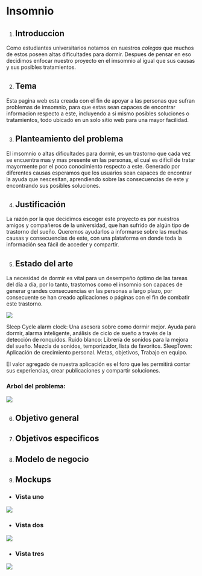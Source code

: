 # Insomnio
1. ## Introduccion

Como estudiantes universitarios notamos en nuestros *colegas* que muchos de estos poseen altas dificultades para dormir. Despues de pensar en eso decidimos enfocar nuestro proyecto en el imsomnio al igual que sus causas y sus posibles tratamientos.


2. ## Tema

Esta pagina web esta creada con el fin de apoyar a las personas que sufran problemas de imsomnio, para que estas sean capaces de encontrar informacion respecto a este, incluyendo a si mismo posibles soluciones o tratamientos, todo ubicado en un solo sitio web para una mayor facilidad.


3. ## Planteamiento del problema

El imsomnio o altas dificultades para dormir, es un trastorno que cada vez se encuentra mas y mas presente en las personas, el cual es dificil de tratar mayormente por el poco conocimiento respecto a este. Generado por diferentes causas esperamos que los usuarios sean capaces de encontrar la ayuda que nescesitan, aprendiendo sobre las consecuencias de este y encontrando sus posibles soluciones.

4. ## Justificación

La razón por la que decidimos escoger este proyecto es por nuestros amigos y compañeros de la universidad, que han sufrido de algún tipo de trastorno del sueño. Queremos ayudarlos a informarse sobre las muchas causas y consecuencias de este, con una plataforma en donde toda la información sea fácil de acceder y compartir.

5. ## Estado del arte

La necesidad de dormir es vital para un desempeño óptimo de las tareas del día a día, por lo tanto, trastornos como el insomnio son capaces de generar grandes consecuencias en las personas a largo plazo, por consecuente se han creado aplicaciones o páginas con el fin de combatir este trastorno.

![](https://github.com/JulianGutierrezz/IntroduccionDesarrollowen/blob/main/Imagenes/Aplicaciones.png)

Sleep Cycle alarm clock: Una asesora sobre como dormir mejor. Ayuda para dormir, alarma inteligente, análisis de ciclo de sueño a través de la detección de ronquidos.
Ruido blanco: Librería de sonidos para la mejora del sueño. Mezcla de sonidos, temporizador, lista de favoritos.
SleepTown: Aplicación de crecimiento personal. Metas, objetivos, Trabajo en equipo.

El valor agregado de nuestra aplicación es el foro que les permitirá contar sus experiencias, crear publicaciones y compartir soluciones.

### Arbol del problema:


![](https://github.com/JulianGutierrezz/IntroduccionDesarrollowen/blob/main/Imagenes/Arbol%20del%20problema.png)

6. ## Objetivo general

7. ## Objetivos especificos

8. ## Modelo de negocio

9. ## Mockups

* ### Vista uno

![](https://github.com/JulianGutierrezz/IntroduccionDesarrollowen/blob/main/Imagenes/Mockup1.png)

* ### Vista dos

![](https://github.com/JulianGutierrezz/IntroduccionDesarrollowen/blob/main/Imagenes/Mockup2.png)

* ### Vista tres

![](https://github.com/JulianGutierrezz/IntroduccionDesarrollowen/blob/main/Imagenes/Mockup3.png)


